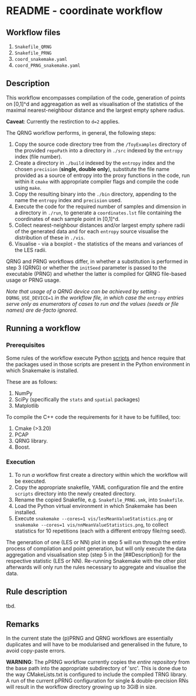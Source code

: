 # README - coordinate workflow

## Workflow files

1. `Snakefile_QRNG`
2. `Snakefile_PRNG`
3. `coord_snakemake.yaml`
4. `coord_PRNG_snakemake.yaml`

## Description

This workflow encompasses compilation of the code, generation of points on [0,1]^d
and aggreagation as well as visualisation of the statistics of the maximal nearest-neighbour distance
and the largest empty sphere radius.

**Caveat**: Currently the restirction to `d=2` applies.

The QRNG workflow performs, in general, the following steps:
1. Copy the source code directory tree from the `/ToyExamples` directory of the provided `repoPath` into
a directory in `./src` indexed by the `entropy` index (file number).
2. Create a directory in `./build` indexed by the `entropy` index and the chosen `precision` (**single, double only**),
substitute the file name provided as a source of entropy into the proxy functions in the code,
run within it `cmake` with appropriate compiler flags and compile the code using `make`.
3. Copy the resulting binary into the `./bin` directory, appending to the name the `entropy` index and `precision`
used.
4. Execute the code for the required number of samples and dimension in a directory in `./run`, to generate a `coordinates.lst` file
containing the coordinates of each sample point in [0,1]^d.
5. Collect nearest-neighbour distances and/or largest empty sphere radii of the generated data and for each `entropy` source
visualise the distribution of these in `./vis`.
6. Visualise - via a boxplot - the statistics of the means and variances of the LES radii.

QRNG and PRNG workflows differ, in whether a substitution is performed in step 3 (QRNG) or whether the `initSeed` parameter is passed
to the executable (PRNG) and whether the latter is compiled for QRNG file-based usage or PRNG usage.

*Note that usage of a QRNG device can be achieved by setting* `-DQRNG_USE_DEVICE=1` *in the workflow file, in which case the*
`entropy` *entries serve only as enumerators of cases to run and the values (seeds or file names) are de-facto ignored*.


## Running a workflow

### Prerequisites
Some rules of the workflow execute Python [scripts](.scripts) and hence require that the packages used
in those scripts are present in the Python environment in which Snakemake is installed.

These are as follows:
1. NumPy
2. SciPy (specifically the `stats` and `spatial` packages)
3. Matplotlib


To compile the C++ code the requirements for it have to be fulfilled, too:
1. Cmake (>3.20)
2. PCAP
3. QRNG library.
4. Boost.

### Execution

1. To run _a_ workflow first create a directory within which the workflow will be executed.
2. Copy the appropriate snakefile, YAML configuration file and the entire `scripts` directory into the
newly created directory.
3. Rename the copied Snakefile, e.g. `Snakefile_PRNG.smk`, into `Snakefile`.
4. Load the Python virtual environment in which Snakemake has been installed.
5. Execute `snakemake --cores=1 vis/lesMeanValueStatistics.png` or `snakemake --cores=1 vis/nnMeanValueStatistics.png`, to collect statistics for 10
repetitions (each with a different entropy file/rng seed).

The generation of one (LES or NN) plot in step 5 will run through the entire process of compilation and point generation, but will only
execute the data aggregation and visualisation step (step 5 in the [##Description]) for the respective statistic (LES or NN).
Re-running Snakemake with the other plot afterwards will only run the rules necessary to aggregate and visualise the data.


## Rule description
tbd.

## Remarks

In the current state the (p)PRNG and QRNG workflows are essentially duplicates and will have to be modularised and generalised
in the future, to avoid copy-paste errors.

**WARNING**:
The pPRNG workflow currently copies the _entire repository_ from the base path into the appropriate
subdirectory of 'src'. This is done due to the way CMakeLists.txt is configured to include the compiled
TRNG library. A run of the current pPRNG configuration for single & double-precision RNs
will result in the workflow directory growing up to 3GiB in size.
